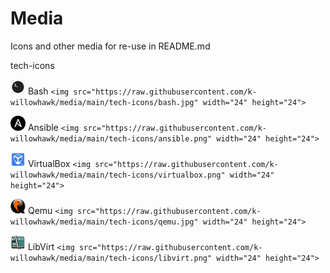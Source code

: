 # Media

Icons and other media for re-use in README.md

tech-icons

<img src="https://raw.githubusercontent.com/k-willowhawk/media/main/tech-icons/bash.jpg" width="24" height="24"> Bash
`<img src="https://raw.githubusercontent.com/k-willowhawk/media/main/tech-icons/bash.jpg" width="24" height="24">`

<img src="https://raw.githubusercontent.com/k-willowhawk/media/main/tech-icons/ansible.png" width="24" height="24"> Ansible
`<img src="https://raw.githubusercontent.com/k-willowhawk/media/main/tech-icons/ansible.png" width="24" height="24">`

<img src="https://raw.githubusercontent.com/k-willowhawk/media/main/tech-icons/virtualbox.png" width="24" height="24"> VirtualBox
`<img src="https://raw.githubusercontent.com/k-willowhawk/media/main/tech-icons/virtualbox.png" width="24" height="24">`

<img src="https://raw.githubusercontent.com/k-willowhawk/media/main/tech-icons/qemu.jpg" width="24" height="24"> Qemu
`<img src="https://raw.githubusercontent.com/k-willowhawk/media/main/tech-icons/qemu.jpg" width="24" height="24">`

<img src="https://raw.githubusercontent.com/k-willowhawk/media/main/tech-icons/libvirt.png" width="24" height="24"> LibVirt
`<img src="https://raw.githubusercontent.com/k-willowhawk/media/main/tech-icons/libvirt.png" width="24" height="24">`
